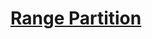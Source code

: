 # [Range Partition](https://codingcompetitions.withgoogle.com/kickstart/round/00000000008cb4d1/0000000000b20deb)
